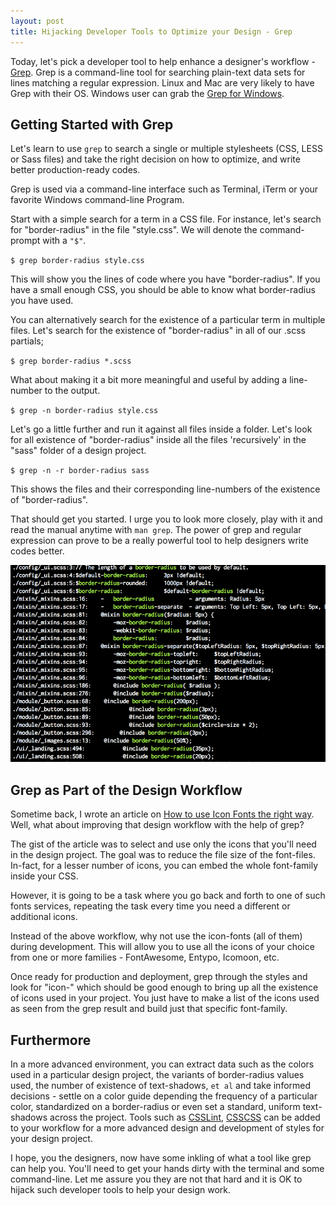 ```yaml
---
layout: post
title: Hijacking Developer Tools to Optimize your Design - Grep
---
```


Today, let's pick a developer tool to help enhance a designer's workflow - [Grep](http://en.wikipedia.org/wiki/Grep). Grep is a command-line tool for searching plain-text data sets for lines matching a regular expression. Linux and Mac are very likely to have Grep with their OS. Windows user can grab the [Grep for Windows](http://gnuwin32.sourceforge.net/packages/grep.htm).

## Getting Started with Grep

Let's learn to use `grep` to search a single or multiple stylesheets (CSS, LESS or Sass files) and take the right decision on how to optimize, and write better production-ready codes.

Grep is used via a command-line interface such as Terminal, iTerm or your favorite Windows command-line Program.

Start with a simple search for a term in a CSS file. For instance, let's search for "border-radius" in the file "style.css". We will denote the command-prompt with a `"$"`.

`$ grep border-radius style.css`

This will show you the lines of code where you have "border-radius". If you have a small enough CSS, you should be able to know what border-radius you have used.

You can alternatively search for the existence of a particular term in multiple files. Let's search for the existence of "border-radius" in all of our .scss partials;

`$ grep border-radius *.scss`

What about making it a bit more meaningful and useful by adding a line-number to the output.

`$ grep -n border-radius style.css`

Let's go a little further and run it against all files inside a folder. Let's look for all existence of "border-radius" inside all the files 'recursively' in the "sass" folder of a design project.

`$ grep -n -r border-radius sass`

This shows the files and their corresponding line-numbers of the existence of "border-radius".

That should get you started. I urge you to look more closely, play with it and read the manual anytime with `man grep`. The power of grep and regular expression can prove to be a really powerful tool to help designers write codes better.

![Grep Example)](/static/2013/grep-example.png)

## Grep as Part of the Design Workflow

Sometime back, I wrote an article on [How to use Icon Fonts the right way](/2013/use-icon-fonts-right-way/). Well, what about improving that design workflow with the help of grep?

The gist of the article was to select and use only the icons that you'll need in the design project. The goal was to reduce the file size of the font-files. In-fact, for a lesser number of icons, you can embed the whole font-family inside your CSS.

However, it is going to be a task where you go back and forth to one of such fonts services, repeating the task every time you need a different or additional icons.

Instead of the above workflow, why not use the icon-fonts (all of them) during development. This will allow you to use all the icons of your choice from one or more families - FontAwesome, Entypo, Icomoon, etc.

Once ready for production and deployment, grep through the styles and look for "icon-" which should be good enough to bring up all the existence of icons used in your project. You just have to make a list of the icons used as seen from the grep result and build just that specific font-family.

## Furthermore

In a more advanced environment, you can extract data such as the colors used in a particular design project, the variants of border-radius values used, the number of existence of text-shadows, `et al` and take informed decisions - settle on a color guide depending the frequency of a particular color, standardized on a border-radius or even set a standard, uniform text-shadows across the project. Tools such as [CSSLint](http://csslint.net/), [CSSCSS](http://zmoazeni.github.io/csscss/) can be added to your workflow for a more advanced design and development of styles for your design project.

I hope, you the designers, now have some inkling of what a tool like grep can help you. You'll need to get your hands dirty with the terminal and some command-line. Let me assure you they are not that hard and it is OK to hijack such developer tools to help your design work.